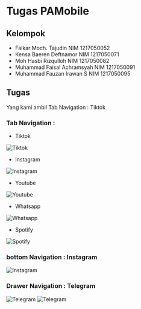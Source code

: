 # Tugas PAMobile
## Kelompok
- Faikar Moch. Tajudin NIM 1217050052
- Kensa Baeren Deftnamor NIM 1217050071
- Moh Hasbi Rizqulloh NIM 1217050082
- Muhammad Faisal Achramsyah NIM 1217050091
- Muhammad Fauzan Irawan S NIM 1217050095

## Tugas
Yang kami ambil Tab Navigation : Tiktok

### Tab Navigation :

* Tiktok

![Tiktok](/screenshot/IMG_20231011_162324.jpg)

* Instagram

![Instagram](/screenshot/IMG_20231011_162422.jpg)

* Youtube

![Youtube](/screenshot/Picture1.jpg)

* Whatsapp

![Whatsapp](/screenshot/Picture2.jpg)

* Spotify

![Spotify](/screenshot/Picture3.jpg)

### bottom Navigation : Instagram
![Instagram](/screenshot/IMG_20231011_162422.jpg)
### Drawer Navigation : Telegram
![Telegram](/screenshot/IMG_20231011_162103.jpg)
![Telegram](/screenshot/IMG_20231011_162135.jpg)
